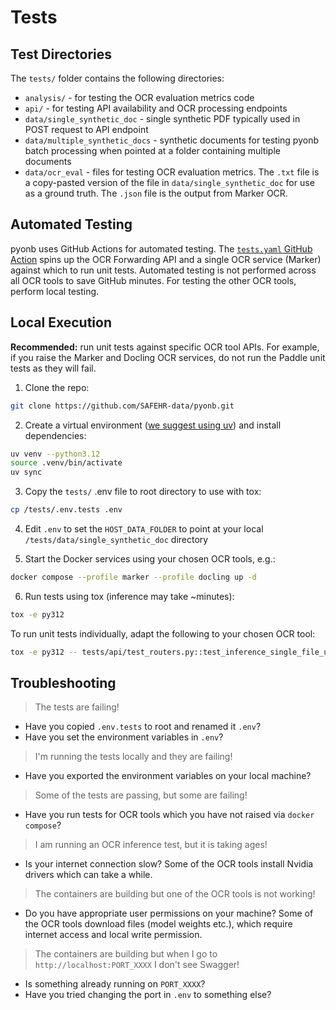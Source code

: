 # Tests

## Test Directories

The `tests/` folder contains the following directories:

- `analysis/` - for testing the OCR evaluation metrics code
- `api/` - for testing API availability and OCR processing endpoints
- `data/single_synthetic_doc` - single synthetic PDF typically used in POST request to API endpoint
- `data/multiple_synthetic_docs` - synthetic documents for testing pyonb batch processing when pointed at a folder containing multiple documents
- `data/ocr_eval` - files for testing OCR evaluation metrics. The `.txt` file is a copy-pasted version of the file in `data/single_synthetic_doc` for use as a ground truth. The `.json` file is the output from Marker OCR.

## Automated Testing

pyonb uses GitHub Actions for automated testing. The [`tests.yaml` GitHub Action](../.github/workflows/tests.yml) spins up the OCR Forwarding API and a single OCR service (Marker) against which to run unit tests. Automated testing is not performed across all OCR tools to save GitHub minutes. For testing the other OCR tools, perform local testing.

## Local Execution

**Recommended:** run unit tests against specific OCR tool APIs. For example, if you raise the Marker and Docling OCR services, do not run the Paddle unit tests as they will fail.

1. Clone the repo:

```sh
git clone https://github.com/SAFEHR-data/pyonb.git
```

2. Create a virtual environment ([we suggest using uv](https://docs.astral.sh/uv/pip/environments/)) and install dependencies:

```sh
uv venv --python3.12
source .venv/bin/activate
uv sync
```

3. Copy the `tests/` .env file to root directory to use with tox:

```sh
cp /tests/.env.tests .env
```

4. Edit `.env` to set the `HOST_DATA_FOLDER` to point at your local `/tests/data/single_synthetic_doc` directory

5. Start the Docker services using your chosen OCR tools, e.g.:

```sh
docker compose --profile marker --profile docling up -d
```

6. Run tests using tox (inference may take ~minutes):

```sh
tox -e py312
```

To run unit tests individually, adapt the following to your chosen OCR tool:

```sh
tox -e py312 -- tests/api/test_routers.py::test_inference_single_file_upload_marker
```

## Troubleshooting

> The tests are failing!

- Have you copied `.env.tests` to root and renamed it `.env`?
- Have you set the environment variables in `.env`?

> I'm running the tests locally and they are failing!

- Have you exported the environment variables on your local machine?

> Some of the tests are passing, but some are failing!

- Have you run tests for OCR tools which you have not raised via `docker compose`?

> I am running an OCR inference test, but it is taking ages!

- Is your internet connection slow? Some of the OCR tools install Nvidia drivers which can take a while.

> The containers are building but one of the OCR tools is not working!

- Do you have appropriate user permissions on your machine? Some of the OCR tools download files (model weights etc.), which require internet access and local write permission.

> The containers are building but when I go to `http://localhost:PORT_XXXX` I don't see Swagger!

- Is something already running on `PORT_XXXX`?
- Have you tried changing the port in `.env` to something else?
